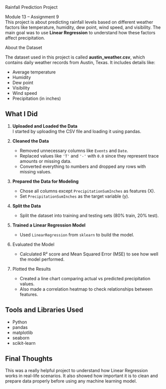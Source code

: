 Rainfall Prediction Project

Module 13 – Assignment 9  
This project is about predicting rainfall levels based on different weather factors like temperature, humidity, dew point, wind speed, and visibility. The main goal was to use **Linear Regression** to understand how these factors affect precipitation.



About the Dataset

The dataset used in this project is called **austin_weather.csv**, which contains daily weather records from Austin, Texas. It includes details like:

- Average temperature
- Humidity
- Dew point
- Visibility
- Wind speed
- Precipitation (in inches)

## What I Did

1. **Uploaded and Loaded the Data**  
   I started by uploading the CSV file and loading it using pandas.

2. **Cleaned the Data**  
   - Removed unnecessary columns like `Events` and `Date`.
   - Replaced values like `'T'` and `'-'` with `0.0` since they represent trace amounts or missing data.
   - Converted everything to numbers and dropped any rows with missing values.

3. **Prepared the Data for Modeling**  
   - Chose all columns except `PrecipitationSumInches` as features (X).
   - Set `PrecipitationSumInches` as the target variable (y).

4. **Split the Data**  
   - Split the dataset into training and testing sets (80% train, 20% test).

5. **Trained a Linear Regression Model**  
   - Used `LinearRegression` from `sklearn` to build the model.

6. Evaluated the Model 
   - Calculated R² score and Mean Squared Error (MSE) to see how well the model performed.

7. Plotted the Results 
   - Created a line chart comparing actual vs predicted precipitation values.
   - Also made a correlation heatmap to check relationships between features.

## Tools and Libraries Used

- Python
- pandas
- matplotlib
- seaborn
- scikit-learn

## Final Thoughts

This was a really helpful project to understand how Linear Regression works in real-life scenarios. It also showed how important it is to clean and prepare data properly before using any machine learning model.


